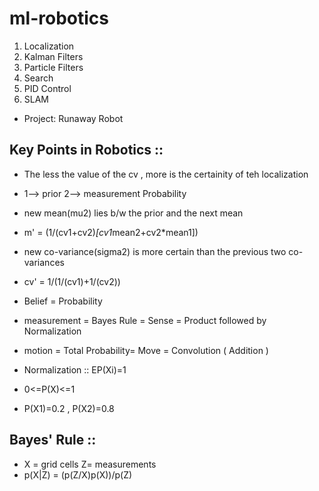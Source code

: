# ml-robotics

1.  Localization
2.  Kalman Filters
3.  Particle Filters
4.  Search
5.  PID Control
6.  SLAM

* Project: Runaway Robot


## Key Points in Robotics ::
* The less the value of the cv , more is the certainity of teh localization
* 1--> prior 2--> measurement Probability
* new mean(mu2) lies b/w the prior and the next mean
* m' = (1/(cv1+cv2)*[cv1*mean2+cv2*mean1])

* new co-variance(sigma2) is more certain than the previous two co-variances
* cv' = 1/(1/(cv1)+1/(cv2))

* Belief = Probability

* measurement = Bayes Rule = Sense = Product followed by Normalization
* motion = Total Probability= Move = Convolution ( Addition )

* Normalization :: EP(Xi)=1
* 0<=P(X)<=1
* P(X1)=0.2 , P(X2)=0.8

## Bayes' Rule ::
* X = grid cells Z= measurements
* p(X|Z) = (p(Z/X)p(X))/p(Z)
